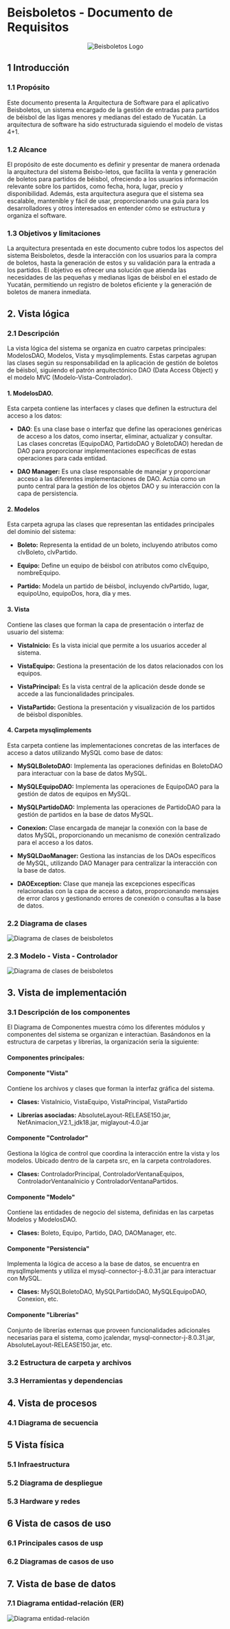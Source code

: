 # Beisboletos - Documento de Requisitos

<div align="center">

  ![Beisboletos Logo](/Docs/Assets/Logo.svg)

</div>

## 1 Introducción

### 1.1 Propósito

Este documento presenta la Arquitectura de Software para el aplicativo Beisboletos, un sistema encargado de la gestión de entradas para partidos de béisbol de las ligas menores y medianas del estado de Yucatán. La arquitectura de software ha sido estructurada siguiendo el modelo de vistas 4+1. 

### 1.2 Alcance

El propósito de este documento es definir y presentar de manera ordenada la arquitectura del sistema Beisbo-letos, que facilita la venta y generación de boletos para partidos de béisbol, ofreciendo a los usuarios información relevante sobre los partidos, como fecha, hora, lugar, precio y disponibilidad. Además, esta arquitectura asegura que el sistema sea escalable, mantenible y fácil de usar, proporcionando una guía para los desarrolladores y otros interesados en entender cómo se estructura y organiza el software.

### 1.3 Objetivos y limitaciones

La arquitectura presentada en este documento cubre todos los aspectos del sistema Beisboletos, desde la interacción con los usuarios para la compra de boletos, hasta la generación de estos y su validación para la entrada a los partidos. El objetivo es ofrecer una solución que atienda las necesidades de las pequeñas y medianas ligas de béisbol en el estado de Yucatán, permitiendo un registro de boletos eficiente y la generación de boletos de manera inmediata.

## 2. Vista lógica

### 2.1 Descripción

La vista lógica del sistema se organiza en cuatro carpetas principales: ModelosDAO, Modelos, Vista y mysqlimplements. Estas carpetas agrupan las clases según su responsabilidad en la aplicación de gestión de boletos de béisbol, siguiendo el patrón arquitectónico DAO (Data Access Object) y el modelo MVC (Modelo-Vista-Controlador). 

#### 1. ModelosDAO.
Esta carpeta contiene las interfaces y clases que definen la estructura del acceso a los datos: 

- **DAO**: Es una clase base o interfaz que define las operaciones genéricas de acceso a los datos, como insertar, eliminar, actualizar y consultar. Las clases concretas (EquipoDAO, PartidoDAO y BoletoDAO) heredan de DAO para proporcionar implementaciones específicas de estas operaciones para cada entidad. 

- **DAO Manager:** Es una clase responsable de manejar y proporcionar acceso a las diferentes implementaciones de DAO. Actúa como un punto central para la gestión de los objetos DAO y su interacción con la capa de persistencia. 

#### 2. Modelos

Esta carpeta agrupa las clases que representan las entidades principales del dominio del sistema: 

- **Boleto:** Representa la entidad de un boleto, incluyendo atributos como clvBoleto, clvPartido. 

- **Equipo:** Define un equipo de béisbol con atributos como clvEquipo, nombreEquipo. 

- **Partido:** Modela un partido de béisbol, incluyendo clvPartido, lugar, equipoUno, equipoDos, hora, día y mes.

#### 3. Vista

Contiene las clases que forman la capa de presentación o interfaz de usuario del sistema: 

- **VistaInicio:** Es la vista inicial que permite a los usuarios acceder al sistema. 

- **VistaEquipo:** Gestiona la presentación de los datos relacionados con los equipos. 

- **VistaPrincipal:** Es la vista central de la aplicación desde donde se accede a las funcionalidades principales. 

- **VistaPartido:** Gestiona la presentación y visualización de los partidos de béisbol disponibles. 

#### 4. Carpeta mysqlimplements 

Esta carpeta contiene las implementaciones concretas de las interfaces de acceso a datos utilizando MySQL como base de datos: 

- **MySQLBoletoDAO:** Implementa las operaciones definidas en BoletoDAO para interactuar con la base de datos MySQL. 

- **MySQLEquipoDAO:** Implementa las operaciones de EquipoDAO para la gestión de datos de equipos en MySQL. 

- **MySQLPartidoDAO:** Implementa las operaciones de PartidoDAO para la gestión de partidos en la base de datos MySQL. 

- **Conexion:** Clase encargada de manejar la conexión con la base de datos MySQL, proporcionando un mecanismo de conexión centralizado para el acceso a los datos. 

- **MySQLDaoManager:** Gestiona las instancias de los DAOs específicos de MySQL, utilizando DAO Manager para centralizar la interacción con la base de datos. 

- **DAOException:** Clase que maneja las excepciones específicas relacionadas con la capa de acceso a datos, proporcionando mensajes de error claros y gestionando errores de conexión o consultas a la base de datos.

### 2.2 Diagrama de clases
![Diagrama de clases de beisboletos](/Docs/Diagramas/Diagrama%20de%20clases.svg)

### 2.3 Modelo - Vista - Controlador
![Diagrama de clases de beisboletos](/Docs/Diagramas/MVCView.svg)

## 3. Vista de implementación

### 3.1 Descripción de los componentes

El Diagrama de Componentes muestra cómo los diferentes módulos y componentes del sistema se organizan e interactúan. Basándonos en la estructura de carpetas y librerías, la organización sería la siguiente: 

#### Componentes principales: 

#### Componente "Vista" 
Contiene los archivos y clases que forman la interfaz gráfica del sistema. 

- **Clases:** VistaInicio, VistaEquipo, VistaPrincipal, VistaPartido 

- **Librerías asociadas:** AbsoluteLayout-RELEASE150.jar, NefAnimacion_V2.1_jdk18.jar, miglayout-4.0.jar 

#### Componente "Controlador"
Gestiona la lógica de control que coordina la interacción entre la vista y los modelos. Ubicado dentro de la carpeta src, en la carpeta controladores. 

- **Clases:** ControladorPrincipal, ControladorVentanaEquipos, ControladorVentanaInicio y ControladorVentanaPartidos. 

#### Componente "Modelo"
Contiene las entidades de negocio del sistema, definidas en las carpetas Modelos y ModelosDAO. 

- **Clases:** Boleto, Equipo, Partido, DAO, DAOManager, etc. 

#### Componente "Persistencia"
Implementa la lógica de acceso a la base de datos, se encuentra en mysqlImplements y utiliza el mysql-connector-j-8.0.31.jar para interactuar con MySQL.

- **Clases:** MySQLBoletoDAO, MySQLPartidoDAO, MySQLEquipoDAO, Conexion, etc. 

#### Componente "Librerías"
Conjunto de librerías externas que proveen funcionalidades adicionales necesarias para el sistema, como jcalendar, mysql-connector-j-8.0.31.jar, AbsoluteLayout-RELEASE150.jar, etc.

### 3.2 Estructura de carpeta y archivos

### 3.3 Herramientas y dependencias

## 4. Vista de procesos

### 4.1 Diagrama de secuencia

## 5 Vista física

### 5.1 Infraestructura

### 5.2 Diagrama de despliegue

### 5.3 Hardware y redes

## 6 Vista de casos de uso

### 6.1 Principales casos de usp

### 6.2 Diagramas de casos de uso

## 7. Vista de base de datos

### 7.1 Diagrama entidad-relación (ER)

![Diagrama entidad-relación](/Docs/Diagramas/Diagrama%20Entidad-Relación.svg)
